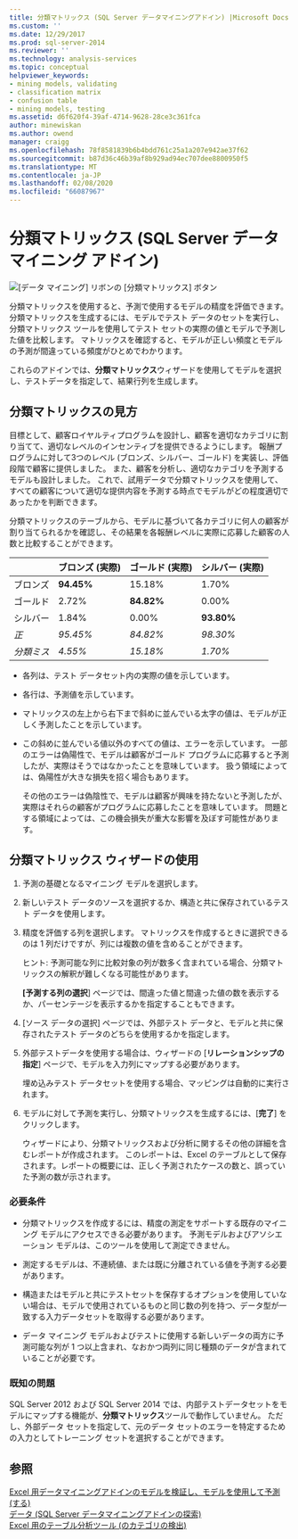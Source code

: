 ```yaml
---
title: 分類マトリックス (SQL Server データマイニングアドイン) |Microsoft Docs
ms.custom: ''
ms.date: 12/29/2017
ms.prod: sql-server-2014
ms.reviewer: ''
ms.technology: analysis-services
ms.topic: conceptual
helpviewer_keywords:
- mining models, validating
- classification matrix
- confusion table
- mining models, testing
ms.assetid: d6f620f4-39af-4714-9628-28ce3c361fca
author: minewiskan
ms.author: owend
manager: craigg
ms.openlocfilehash: 78f8581839b6b4bdd761c25a1a207e942ae37f62
ms.sourcegitcommit: b87d36c46b39af8b929ad94ec707dee8800950f5
ms.translationtype: MT
ms.contentlocale: ja-JP
ms.lasthandoff: 02/08/2020
ms.locfileid: "66087967"
---
```

# <a name="classification-matrix-sql-server-data-mining-add-ins"></a>分類マトリックス (SQL Server データ マイニング アドイン)
  ![[データ マイニング] リボンの [分類マトリックス] ボタン](media/dmc-cmatrix.gif "[データ マイニング] リボンの [分類マトリックス] ボタン")  
  
 分類マトリックスを使用すると、予測で使用するモデルの精度を評価できます。 分類マトリックスを生成するには、モデルでテスト データのセットを実行し、分類マトリックス ツールを使用してテスト セットの実際の値とモデルで予測した値を比較します。 マトリックスを確認すると、モデルが正しい頻度とモデルの予測が間違っている頻度がひとめでわかります。  
  
 これらのアドインでは、**分類マトリックス**ウィザードを使用してモデルを選択し、テストデータを指定して、結果行列を生成します。  
  
## <a name="how-to-read-a-classification-matrix"></a>分類マトリックスの見方  
 目標として、顧客ロイヤルティプログラムを設計し、顧客を適切なカテゴリに割り当てて、適切なレベルのインセンティブを提供できるようにします。 報酬プログラムに対して3つのレベル (ブロンズ、シルバー、ゴールド) を実装し、評価段階で顧客に提供しました。 また、顧客を分析し、適切なカテゴリを予測するモデルも設計しました。 これで、試用データで分類マトリックスを使用して、すべての顧客について適切な提供内容を予測する時点でモデルがどの程度適切であったかを判断できます。  
  
 分類マトリックスのテーブルから、モデルに基づいて各カテゴリに何人の顧客が割り当てられるかを確認し、その結果を各報酬レベルに実際に応募した顧客の人数と比較することができます。  
  
||ブロンズ (実際)|ゴールド (実際)|シルバー (実際)|  
|-|-----------------------|---------------------|-----------------------|  
|ブロンズ|**94.45%**|15.18%|1.70%|  
|ゴールド|2.72%|**84.82%**|0.00%|  
|シルバー|1.84%|0.00%|**93.80%**|  
|*正*|*95.45%*|*84.82%*|*98.30%*|  
|*分類ミス*|*4.55%*|*15.18%*|*1.70%*|  
  
-   各列は、テスト データセット内の実際の値を示しています。  
  
-   各行は、予測値を示しています。  
  
-   マトリックスの左上から右下まで斜めに並んでいる太字の値は、モデルが正しく予測したことを示しています。  
  
-   この斜めに並んでいる値以外のすべての値は、エラーを示しています。 一部のエラーは偽陽性で、モデルは顧客がゴールド プログラムに応募すると予測したが、実際はそうではなかったことを意味しています。  扱う領域によっては、偽陽性が大きな損失を招く場合もあります。  
  
     その他のエラーは偽陰性で、モデルは顧客が興味を持たないと予測したが、実際はそれらの顧客がプログラムに応募したことを意味しています。 問題とする領域によっては、この機会損失が重大な影響を及ぼす可能性があります。  
  
## <a name="using-the-classification-matrix-wizard"></a>分類マトリックス ウィザードの使用  
  
1.  予測の基礎となるマイニング モデルを選択します。  
  
2.  新しいテスト データのソースを選択するか、構造と共に保存されているテスト データを使用します。  
  
3.  精度を評価する列を選択します。 マトリックスを作成するときに選択できるのは 1 列だけですが、列には複数の値を含めることができます。  
  
     ヒント: 予測可能な列に比較対象の列が数多く含まれている場合、分類マトリックスの解釈が難しくなる可能性があります。  
  
     **[予測する列の選択**] ページでは、間違った値と間違った値の数を表示するか、パーセンテージを表示するかを指定することもできます。  
  
4.  [ソース データの選択] ページでは、外部テスト データと、モデルと共に保存されたテスト データのどちらを使用するかを指定します。  
  
5.  外部テストデータを使用する場合は、ウィザードの [**リレーションシップの指定**] ページで、モデルを入力列にマップする必要があります。  
  
     埋め込みテスト データセットを使用する場合、マッピングは自動的に実行されます。  
  
6.  モデルに対して予測を実行し、分類マトリックスを生成するには、[**完了**] をクリックします。  
  
     ウィザードにより、分類マトリックスおよび分析に関するその他の詳細を含むレポートが作成されます。 このレポートは、Excel のテーブルとして保存されます。レポートの概要には、正しく予測されたケースの数と、誤っていた予測の数が示されます。  
  
### <a name="requirements"></a>必要条件  
  
-   分類マトリックスを作成するには、精度の測定をサポートする既存のマイニング モデルにアクセスできる必要があります。 予測モデルおよびアソシエーション モデルは、このツールを使用して測定できません。  
  
-   測定するモデルは、不連続値、または既に分離されている値を予測する必要があります。  
  
-   構造またはモデルと共にテストセットを保存するオプションを使用していない場合は、モデルで使用されているものと同じ数の列を持つ、データ型が一致する入力データセットを取得する必要があります。  
  
-   データ マイニング モデルおよびテストに使用する新しいデータの両方に予測可能な列が 1 つ以上含まれ、なおかつ両列に同じ種類のデータが含まれていることが必要です。  
  
### <a name="known-issues"></a>既知の問題  
 SQL Server 2012 および SQL Server 2014 では、内部テストデータセットをモデルにマップする機能が、**分類マトリックス**ツールで動作していません。 ただし、外部データ セットを指定して、元のデータ セットのエラーを特定するための入力としてトレーニング セットを選択することができます。  
  
## <a name="see-also"></a>参照  
 [Excel 用データマイニングアドインのモデルを検証し、モデルを使用して予測 &#40;する&#41;](validating-models-and-using-models-for-prediction-data-mining-add-ins-for-excel.md)   
 [データ &#40;SQL Server データマイニングアドインの探索&#41;](explore-data-sql-server-data-mining-add-ins.md)   
 [Excel 用のテーブル分析ツール &#40;のカテゴリの検出&#41;](detect-categories-table-analysis-tools-for-excel.md)  
  
  

